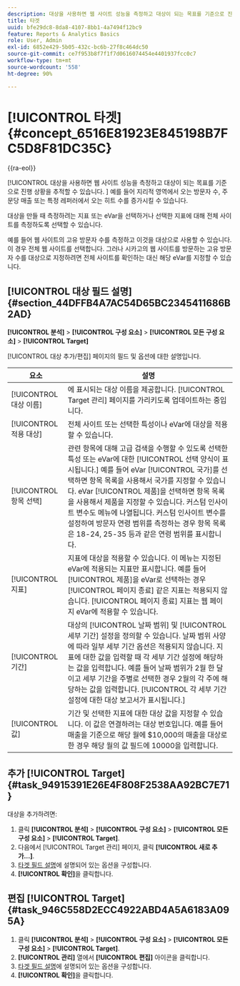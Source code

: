 ```yaml
---
description: 대상을 사용하면 웹 사이트 성능을 측정하고 대상이 되는 목표를 기준으로 진행 상황을 추적할 수 있습니다. 예를 들어 지리적 영역에서 오는 방문자 수, 주문당 매출 또는 특정 레퍼러에서 오는 히트 수를 증가시킬 수 있습니다.
title: 타겟
uuid: bfe29dc8-8da8-4107-8bb1-4a7494f12bc9
feature: Reports & Analytics Basics
role: User, Admin
exl-id: 6852e429-5b05-432c-bc6b-27f8c464dc50
source-git-commit: ce7f953b8f7f1f7d0616074454e4401937fcc0c7
workflow-type: tm+mt
source-wordcount: '558'
ht-degree: 90%

---
```


# [!UICONTROL 타겟] {#concept_6516E81923E845198B7FC5D8F81DC35C}

{{ra-eol}}

[!UICONTROL 대상을 사용하면 웹 사이트 성능을 측정하고 대상이 되는 목표를 기준으로 진행 상황을 추적할 수 있습니다. ] 예를 들어 지리적 영역에서 오는 방문자 수, 주문당 매출 또는 특정 레퍼러에서 오는 히트 수를 증가시킬 수 있습니다.

대상을 만들 때 측정하려는 지표 또는 eVar을 선택하거나 선택한 지표에 대해 전체 사이트를 측정하도록 선택할 수 있습니다.

예를 들어 웹 사이트의 고유 방문자 수를 측정하고 이것을 대상으로 사용할 수 있습니다. 이 경우 전체 웹 사이트를 선택합니다. 그러나 시카고의 웹 사이트를 방문하는 고유 방문자 수를 대상으로 지정하려면 전체 사이트를 확인하는 대신 해당 eVar를 지정할 수 있습니다.

## [!UICONTROL 대상 필드 설명] {#section_44DFFB4A7AC54D65BC2345411686B2AD}

**[!UICONTROL 분석]** > **[!UICONTROL 구성 요소]** > **[!UICONTROL 모든 구성 요소]** > **[!UICONTROL Target]**

[!UICONTROL 대상 추가/편집] 페이지의 필드 및 옵션에 대한 설명입니다.

| 요소 | 설명 |
| --- | --- |
| [!UICONTROL 대상 이름] | 에 표시되는 대상 이름을 제공합니다. [!UICONTROL Target 관리] 페이지를 가리키도록 업데이트하는 중입니다. |
| [!UICONTROL 적용 대상] | 전체 사이트 또는 선택한 특성이나 eVar에 대상을 적용할 수 있습니다. |
| [!UICONTROL 항목 선택] | 관련 항목에 대해 고급 검색을 수행할 수 있도록 선택한 특성 또는 eVar에 대한 [!UICONTROL 선택 양식이 표시됩니다.] 예를 들어 eVar [!UICONTROL 국가]를 선택하면 항목 목록을 사용해서 국가를 지정할 수 있습니다. eVar [!UICONTROL 제품]을 선택하면 항목 목록을 사용해서 제품을 지정할 수 있습니다. 커스텀 인사이트 변수도 메뉴에 나열됩니다. 커스텀 인사이트 변수를 설정하여 방문자 연령 범위를 측정하는 경우 항목 목록은 18-24, 25-35 등과 같은 연령 범위를 표시합니다. |
| [!UICONTROL 지표] | 지표에 대상을 적용할 수 있습니다. 이 메뉴는 지정된 eVar에 적용되는 지표만 표시합니다. 예를 들어 [!UICONTROL 제품]을 eVar로 선택하는 경우 [!UICONTROL 페이지 종료] 같은 지표는 적용되지 않습니다. [!UICONTROL 페이지 종료] 지표는 웹 페이지 eVar에 적용할 수 있습니다. |
| [!UICONTROL 기간] | 대상의 [!UICONTROL 날짜 범위] 및 [!UICONTROL 세부 기간] 설정을 정의할 수 있습니다. 날짜 범위 사양에 따라 일부 세부 기간 옵션은 적용되지 않습니다. 지표에 대한 값을 입력할 때 각 세부 기간 설정에 해당하는 값을 입력합니다. 예를 들어 날짜 범위가 2월 한 달이고 세부 기간을 주별로 선택한 경우 2월의 각 주에 해당하는 값을 입력합니다. [!UICONTROL 각 세부 기간 설정에 대한 대상 보고서가 표시됩니다.] |
| [!UICONTROL 값] | 기간 및 선택한 지표에 대한 대상 값을 지정할 수 있습니다. 이 값은 연결하려는 대상 번호입니다. 예를 들어 매출을 기준으로 해당 월에 $10,000의 매출을 대상로 한 경우 해당 월의 값 필드에 10000을 입력합니다. |

## 추가 [!UICONTROL Target] {#task_94915391E26E4F808F2538AA92BC7E71}

대상을 추가하려면:

1. 클릭 **[!UICONTROL 분석]** > **[!UICONTROL 구성 요소]** > **[!UICONTROL 모든 구성 요소]** > **[!UICONTROL Target]**.
1. 다음에서 [!UICONTROL Target 관리] 페이지, 클릭 **[!UICONTROL 새로 추가...]**.
1. [타겟 필드 설명](/help/analyze/reports-analytics/targets.md#section_44DFFB4A7AC54D65BC2345411686B2AD)에 설명되어 있는 옵션을 구성합니다.
1. **[!UICONTROL 확인]**&#x200B;을 클릭합니다.

## 편집 [!UICONTROL Target] {#task_946C558D2ECC4922ABD4A5A6183A095A}

1. 클릭 **[!UICONTROL 분석]** > **[!UICONTROL 구성 요소]** > **[!UICONTROL 모든 구성 요소]** > **[!UICONTROL Target]**.
1. **[!UICONTROL 관리]** 열에서 **[!UICONTROL 편집]** 아이콘을 클릭합니다.
1. [타겟 필드 설명](/help/analyze/reports-analytics/targets.md#section_44DFFB4A7AC54D65BC2345411686B2AD)에 설명되어 있는 옵션을 구성합니다.
1. **[!UICONTROL 확인]**&#x200B;을 클릭합니다.
